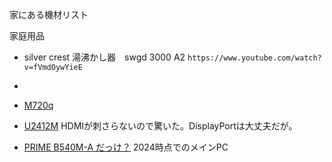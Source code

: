 家にある機材リスト

家庭用品
* silver crest 湯沸かし器　swgd 3000 A2  `https://www.youtube.com/watch?v=fVmdOywYieE`
* 

* [M720q](https://kakaku.com/item/K0001377714/spec/?lid=spec_anchorlink_details#tab)
* [U2412M](https://kakaku.com/item/K0000363216/spec/) HDMIが刺さらないので驚いた。DisplayPortは大丈夫だが。
* [PRIME B540M-A だっけ？]()  2024時点でのメインPC
